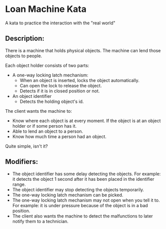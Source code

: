 Loan Machine Kata
====================
A kata to practice the interaction with the "real world"

Description:
--------------------
There is a machine that holds physical objects.
The machine can lend those objects to people.

Each object holder consists of two parts:
- A one-way locking latch mechanism:
  - When an object is inserted, locks the object automatically.
  - Can open the lock to release the object.
  - Detects if it is in closed position or not.
- An object identifier
  - Detects the holding object's id.

The client wants the machine to:
- Know where each object is at every moment. If the object is at an object holder or if some person has it.
- Able to lend an object to a person.
- Know how much time a person had an object.

Quite simple, isn't it?

Modifiers:
--------------------
- The object identifier has some delay detecting the objects.
  For example: it detects the object 1 second after it has been placed in the identifier range.
- The object identifier may stop detecting the objects temporarily.
- The one-way locking latch mechanism can be picked.
- The one-way locking latch mechanism may not open when you tell it to.
  For example: it is under pressure because of the object is in a bad position.
- The client also wants the machine to detect the malfunctions to later notify them to a technician.
